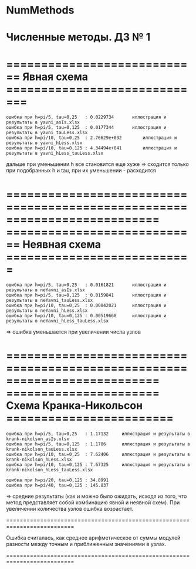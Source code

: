 # NumMethods
Численные методы. ДЗ № 1
==========================================================================
============================   Явная схема   =============================
==========================================================================

	ошибка при h=pi/5, tau=0,25   : 0.0229734		иллюстрация и результаты в yavni_asIs.xlsx
	ошибка при h=pi/5, tau=0,125  : 0.0177344		иллюстрация и результаты в yavni_tauLess.xlsx
	ошибка при h=pi/10, tau=0,25  : 2.76629e+032		иллюстрация и результаты в yavni_hLess.xlsx
	ошибка при h=pi/10, tau=0,125 : 4.34494e+041		иллюстрация и результаты в yavni_hLess_tauLess.xlsx

дальше при уменьшении h все становится еще хуже
=> сходится только при подобранных h и tau, при их уменьшении - расходится

==========================================================================
============================   Неявная схема   ===========================
==========================================================================

	ошибка при h=pi/5, tau=0,25   : 0.0161821		иллюстрация и результаты в neYavni_asIs.xlsx
	ошибка при h=pi/5, tau=0,125  : 0.0159841		иллюстрация и результаты в neYavni_tauLess.xlsx
	ошибка при h=pi/10, tau=0,25  : 0.00842021		иллюстрация и результаты в neYavni_hLess.xlsx
	ошибка при h=pi/10, tau=0,125 : 0.00519668		иллюстрация и результаты в neYavni_hLess_tauLess.xlsx

=> ошибка уменьшается при увеличении числа узлов

==========================================================================
======================   Схема Кранка-Никольсон   ========================
==========================================================================


	ошибка при h=pi/5, tau=0,25   : 1.17132		иллюстрация и результаты в krank-nikolson_asIs.xlsx
	ошибка при h=pi/5, tau=0,125  : 1.1786		иллюстрация и результаты в krank-nikolson_tauLess.xlsx
	ошибка при h=pi/10, tau=0,25  : 7.62406		иллюстрация и результаты в krank-nikolson_hLess.xlsx
	ошибка при h=pi/10, tau=0,125 : 7.67325		иллюстрация и результаты в krank-nikolson_hLess_tauLess.xlsx

	ошибка при h=pi/20, tau=0,125 : 34.8991
	ошибка при h=pi/40, tau=0,125 : 145.837

=> средние результаты (как и можно было ожидать, исходя из того, что метод представляет собой 
	комбинацию явной и неявной схем). При увеличении количества узлов ошибка возрастает.

==========================================================================

Ошибка считалась, как среднее арифметическое от суммы модулей разности между точным и приближенным значениями в узлах.

==========================================================================

